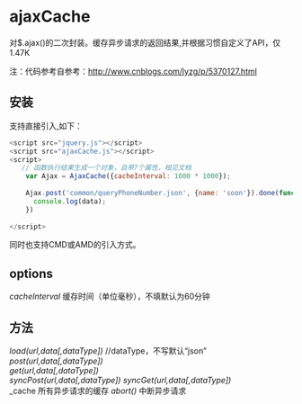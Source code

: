 # ajaxCache
对$.ajax()的二次封装。缓存异步请求的返回结果,并根据习惯自定义了API，仅1.47K

注：代码参考自参考：http://www.cnblogs.com/lyzg/p/5370127.html

## 安装

支持直接引入,如下：

```javascript
<script src="jquery.js"></script>
<script src="ajaxCache.js"></script>
<script>
   // 函数执行结果生成一个对象，自带7个属性，相见文档 
    var Ajax = AjaxCache({cacheInterval: 1000 * 1000});
    
    Ajax.post('common/queryPhoneNumber.json', {name: 'soon'}).done(function(data) {
      console.log(data);
    })
    
</script>
```
  同时也支持CMD或AMD的引入方式。

## options

_cacheInterval_
缓存时间（单位毫秒），不填默认为60分钟

## 方法
 _load(url,data[,dataType])_   //dataType，不写默认“json”  
 _post(url,data[,dataType])_  
 _get(url,data[,dataType])_   
 _syncPost(url,data[,dataType])_ 
 _syncGet(url,data[,dataType])_  
 _cache    所有异步请求的缓存 
 _abort()_  中断异步请求   

